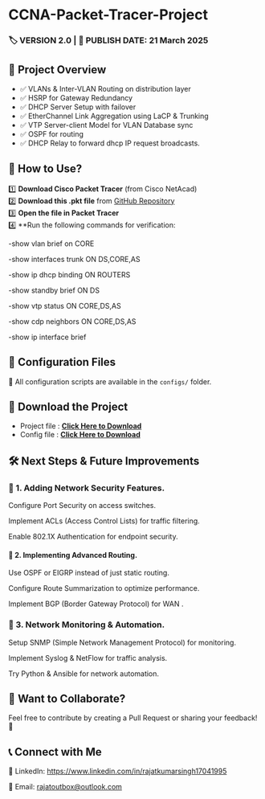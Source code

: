 # CCNA-Packet-Tracer-Project  
### 🏷️ VERSION 2.0 | 📅 PUBLISH DATE: 21 March 2025

## 📌 Project Overview  

- ✅ VLANs & Inter-VLAN Routing on distribution layer
- ✅ HSRP for Gateway Redundancy  
- ✅ DHCP Server Setup with failover
- ✅ EtherChannel Link Aggregation using LaCP & Trunking
- ✅ VTP Server-client Model for VLAN Database sync
- ✅ OSPF for routing
- ✅ DHCP Relay to forward dhcp IP request broadcasts.

## 🔧 How to Use?  

1️⃣ **Download Cisco Packet Tracer** (from Cisco NetAcad)  
2️⃣ **Download this .pkt file** from [GitHub Repository](https://github.com/rajatoutbox/CCNA-Packet--Tracer-Project/blob/9e838174dc7efb85388a830e3d9b384ac986db12/Updates/v2.2.pkt)  
3️⃣ **Open the file in Packet Tracer**  
4️⃣ **Run the following commands for verification:

-show vlan brief on CORE

-show interfaces trunk ON DS,CORE,AS

-show ip dhcp binding ON ROUTERS

-show standby brief ON DS

-show vtp status ON CORE,DS,AS

-show cdp neighbors ON CORE,DS,AS

-show ip interface brief 

## 📝 Configuration Files  
📂 All configuration scripts are available in the `configs/` folder.  


## 🔗 Download the Project

- Project file : **[Click Here to Download](https://github.com/rajatoutbox/CCNA-Packet--Tracer-Project/blob/9e838174dc7efb85388a830e3d9b384ac986db12/Updates/v2.2.pkt)**
- Config file : **[Click Here to Download](https://github.com/rajatoutbox/CCNA-Packet--Tracer-Project/blob/224d537c0a7114c4a5842e64ec9125f05d3063d4/configuration/v2.0config.txt)**

## 🛠 Next Steps & Future Improvements

### 🔹 1. Adding Network Security Features.

Configure Port Security on access switches.

Implement ACLs (Access Control Lists) for traffic filtering.

Enable 802.1X Authentication for endpoint security.

#### 🔹 2. Implementing Advanced Routing.

Use OSPF or EIGRP instead of just static routing.

Configure Route Summarization to optimize performance.

Implement BGP (Border Gateway Protocol) for WAN .

### 🔹 3. Network Monitoring & Automation.

Setup SNMP (Simple Network Management Protocol) for monitoring.

Implement Syslog & NetFlow for traffic analysis.

Try Python & Ansible for network automation.

## 📢 Want to Collaborate?

Feel free to contribute by creating a Pull Request or sharing your feedback! 🚀

## 📞 Connect with Me

🔗 LinkedIn: https://www.linkedin.com/in/rajatkumarsingh17041995

📧 Email: rajatoutbox@outlook.com
